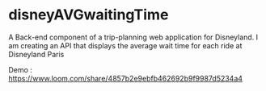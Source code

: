 # disneyAVGwaitingTime
A Back-end component of a trip-planning web application for Disneyland. I am creating an API that displays the average wait time for each ride at Disneyland Paris

Demo : https://www.loom.com/share/4857b2e9ebfb462692b9f9987d5234a4
